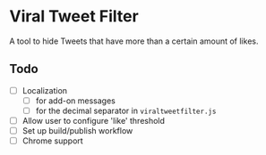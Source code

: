 # Viral Tweet Filter

A tool to hide Tweets that have more than a certain amount of likes.

## Todo

- [ ] Localization
  - [ ] for add-on messages
  - [ ] for the decimal separator in `viraltweetfilter.js`
- [ ] Allow user to configure 'like' threshold
- [ ] Set up build/publish workflow
- [ ] Chrome support
